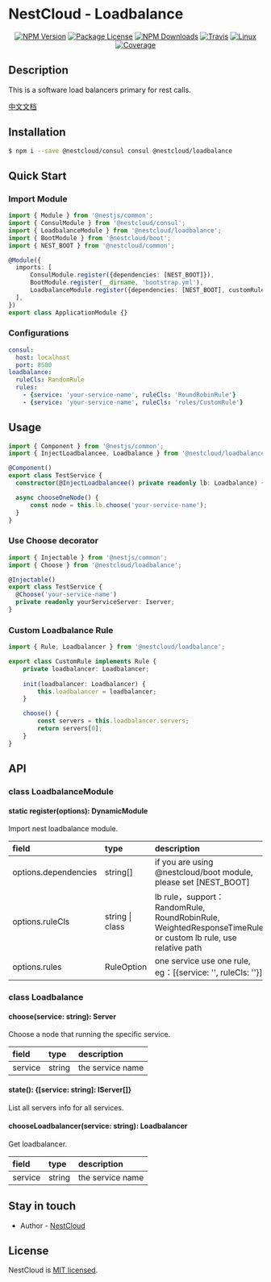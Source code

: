 
[travis-image]: https://api.travis-ci.org/nest-cloud/nestcloud.svg?branch=master
[travis-url]: https://travis-ci.org/nest-cloud/nestcloud
[linux-image]: https://img.shields.io/travis/nest-cloud/nestcloud/master.svg?label=linux
[linux-url]: https://travis-ci.org/nest-cloud/nestcloud

# NestCloud - Loadbalance

<p align="center">
    <a href="https://www.npmjs.com/~nestcloud" target="_blank"><img src="https://img.shields.io/npm/v/@nestcloud/core.svg" alt="NPM Version"/></a>
    <a href="https://www.npmjs.com/~nestcloud" target="_blank"><img src="https://img.shields.io/npm/l/@nestcloud/core.svg" alt="Package License"/></a>
    <a href="https://www.npmjs.com/~nestcloud" target="_blank"><img src="https://img.shields.io/npm/dm/@nestcloud/core.svg" alt="NPM Downloads"/></a>
    <a href="https://travis-ci.org/nest-cloud/nestcloud" target="_blank"><img src="https://travis-ci.org/nest-cloud/nestcloud.svg?branch=master" alt="Travis"/></a>
    <a href="https://travis-ci.org/nest-cloud/nestcloud" target="_blank"><img src="https://img.shields.io/travis/nest-cloud/nestcloud/master.svg?label=linux" alt="Linux"/></a>
    <a href="https://coveralls.io/github/nest-cloud/nestcloud?branch=master" target="_blank"><img src="https://coveralls.io/repos/github/nest-cloud/nestcloud/badge.svg?branch=master" alt="Coverage"/></a>
</p>

## Description

This is a software load balancers primary for rest calls.

[中文文档](https://github.com/nest-cloud/nestcloud/blob/master/docs/loadbalance.md)

## Installation

```bash
$ npm i --save @nestcloud/consul consul @nestcloud/loadbalance
```

## Quick Start

### Import Module

```typescript
import { Module } from '@nestjs/common';
import { ConsulModule } from '@nestcloud/consul';
import { LoadbalanceModule } from '@nestcloud/loadbalance';
import { BootModule } from '@nestcloud/boot';
import { NEST_BOOT } from '@nestcloud/common';

@Module({
  imports: [
      ConsulModule.register({dependencies: [NEST_BOOT]}),
      BootModule.register(__dirname, 'bootstrap.yml'),
      LoadbalanceModule.register({dependencies: [NEST_BOOT], customRulePath: __dirname})
  ],
})
export class ApplicationModule {}
```

### Configurations

```yaml
consul:
  host: localhost
  port: 8500
loadbalance:
  ruleCls: RandomRule
  rules:
    - {service: 'your-service-name', ruleCls: 'RoundRobinRule'}
    - {service: 'your-service-name', ruleCls: 'rules/CustomRule'}
```

## Usage

```typescript
import { Component } from '@nestjs/common';
import { InjectLoadbalancee, Loadbalance } from '@nestcloud/loadbalance';

@Component()
export class TestService {
  constructor(@InjectLoadbalancee() private readonly lb: Loadbalance) {}

  async chooseOneNode() {
      const node = this.lb.choose('your-service-name');
  }
}
```

### Use Choose decorator

```typescript
import { Injectable } from '@nestjs/common';
import { Choose } from '@nestcloud/loadbalance';

@Injectable()
export class TestService {
  @Choose('your-service-name')
  private readonly yourServiceServer: Iserver;
}
```

### Custom Loadbalance Rule

```typescript
import { Rule, Loadbalancer } from '@nestcloud/loadbalance';

export class CustomRule implements Rule {
    private loadbalancer: Loadbalancer;
    
    init(loadbalancer: Loadbalancer) {
        this.loadbalancer = loadbalancer;
    }

    choose() {
        const servers = this.loadbalancer.servers;
        return servers[0];
    }
}
```

## API

### class LoadbalanceModule

#### static register\(options\): DynamicModule

Import nest loadbalance module.

| field | type | description |
| :--- | :--- | :--- |
| options.dependencies | string[] | if you are using @nestcloud/boot module, please set [NEST_BOOT] |
| options.ruleCls | string \| class | lb rule，support：RandomRule, RoundRobinRule, WeightedResponseTimeRule or custom lb rule, use relative path |
| options.rules | RuleOption | one service use one rule, eg：\[{service: '', ruleCls: ''}\] |

### class Loadbalance

#### choose\(service: string\): Server

Choose a node that running the specific service.

| field | type | description |
| :--- | :--- | :--- |
| service | string | the service name |

#### state\(\): {[service: string]: IServer[]}

List all servers info for all services.

#### chooseLoadbalancer\(service: string\): Loadbalancer

Get loadbalancer.

| field | type | description |
| :--- | :--- | :--- |
| service | string | the service name |

## Stay in touch

- Author - [NestCloud](https://github.com/nest-cloud)

## License

  NestCloud is [MIT licensed](LICENSE).

